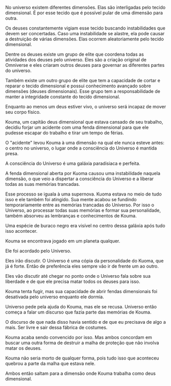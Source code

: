 No universo existem diferentes dimensões. Elas são interligadas pelo tecido dimensional. É por esse tecido que é possível pular de uma dimensão para outra.

Os deuses constantemente vigiam esse tecido buscando instabilidades que devem ser concertadas. Caso uma instabilidade se alastre, ela pode causar a destruição de várias dimensões. Elas ocorrem aleatoriamente pelo tecido dimensional.

Dentre os deuses existe um grupo de elite que coordena todas as atividades dos deuses pelo universo. Eles são a criação original de Omniverse e eles criaram outros deuses para governar as diferentes partes do universo.

Também existe um outro grupo de elite que tem a capacidade de cortar e reparar o tecido dimensional e possui conhecimento avançado sobre dimensões (deuses dimensionais). Esse grupo tem a responsabilidade de manter a integridade constante do tecido dimensional.

Enquanto ao menos um deus estiver vivo, o universo será incapaz de mover seu corpo físico.

Kouma, um capitão deus dimensional que estava cansado de seu trabalho, decidiu forjar um acidente com uma fenda dimensional para que ele pudesse escapar do trabalho e tirar um tempo de férias. 

O "acidente" levou Kouma à uma dimensão na qual ele nunca esteve antes: o centro no universo, o lugar onde a consciência do Universo é mantida presa.

A consciência do Universo é uma galáxia paradisiaca e perfeita.

A fenda dimensional aberta por Kuoma causou uma instabilidade naquela dimensão, o que veio a dispertar a consciência do Universo e a liberar todas as suas memórias trancadas. 

Esse processo se iguala à uma supernova. Kuoma estava no meio de tudo isso e ele também foi atingido. Sua mente acabou se fundindo temporariamente entre as memórias trancadas do Universo. Por isso o Universo, ao processar todas suas memórias e formar sua personalidade, também absorveu as lembranças e conhecimentos de Kouma.

Uma espécie de buraco negro era visível no centro dessa galáxia após tudo isso acontecer.
 
Kouma se encontrava jogado em um planeta qualquer.

Ele foi acordado pelo Universo.

Eles irão discutir. O Universo é uma cópia da personalidade do Kuoma, que já é forte. Então de preferência eles sempre vão ir de frente um ao outro.

Eles vão discutir até chegar no ponto onde o Universo fala sobre sua liberdade e de que ele precisa matar todos os deuses para isso.

Kouma tenta fugir, mas sua capacidade de abrir fendas dimensionais foi desativada pelo universo enquanto ele dormia.

Universo pede pela ajuda do Kouma, mas ele se recusa. Universo então começa a falar um discurso que fazia parte das memórias de Kouma.

O discurso de que nada disso havia sentido e de que eu precisava de algo a mais. Ser livre e sair dessa fábrica de costumes.

Kouma acaba sendo convencido por isso. Mas ambos concordam em buscar uma outra forma de destruir a malha de proteção que não involva matar os deuses.

Kouma não seria morto de qualquer forma, pois tudo isso que aconteceu quebrou a parte da malha que estava nele.

Ambos então saltam para a dimensão onde Kouma trabalha como deus dimensional.